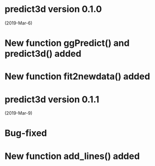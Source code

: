 predict3d version 0.1.0
=======================
(2019-Mar-6)

# New function ggPredict() and predict3d() added

# New function fit2newdata() added


predict3d version 0.1.1
=======================
(2019-Mar-9)

# Bug-fixed

# New function add_lines() added
